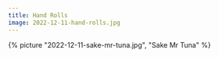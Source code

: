 ```yaml
---
title: Hand Rolls
image: 2022-12-11-hand-rolls.jpg
---
```


{% picture "2022-12-11-sake-mr-tuna.jpg", "Sake Mr Tuna" %}
